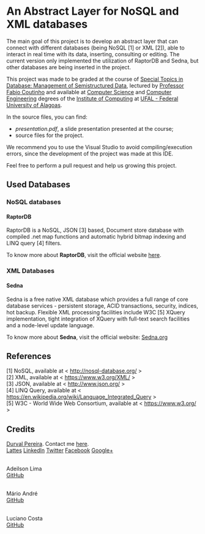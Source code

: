 <html>
<body>
<h1>An Abstract Layer for NoSQL and XML databases</h1>

The main goal of this project is to develop an abstract layer that can connect with different databases (being NoSQL [1] or XML [2]), able to interact in real time with its data, inserting, consulting or editing.  The current version only implemented the utilization of RaptorDB and Sedna, but other databases are being inserted in the project.

This project was made to be graded at the course of <a href="https://sites.google.com/a/ic.ufal.br/comp309/" target="_blank">Special Topics in Database: Management of Semistructured Data</a>, lectured by <a href="http://buscatextual.cnpq.br/buscatextual/visualizacv.do?metodo=apresentar&id=K4764054Y6" target="_blank">Professor Fabio Coutinho</a> and available at <a href='http://www.ufal.edu.br/unidadeacademica/ic/graduacao/ciencia-da-computacao' target='_blank'>Computer Science</a> and <a href='http://www.ufal.edu.br/unidadeacademica/ic/graduacao/engenharia-de-computacao' target='_blank'>Computer Engineering</a> degrees of the <a href="http://www.ic.ufal.br" target="_blank">Institute of Computing</a> at <a href="http://www.ufal.edu.br" target="_blank">UFAL - Federal University of Alagoas</a>.

In the source files, you can find:

<ul>
	<li><i>presentation.pdf</i>, a slide presentation presented at the course;</li>
	<li>source files for the project.</li>
</ul>

We recommend you to use the Visual Studio to avoid compiling/execution errors, since the development of the project was made at this IDE.

Feel free to perform a pull request and help us growing this project.

<h2>Used Databases</h2>

<h3>NoSQL databases</h3>

<h4>RaptorDB</h4>

RaptorDB is a NoSQL, JSON [3] based, Document store database with compiled .net map functions and automatic hybrid bitmap indexing and LINQ query [4] filters.

To know more about <b>RaptorDB</b>, visit the official website <a href="https://raptordb.codeplex.com" target="_blank">here</a>.

<h3>XML Databases</h3>

<h4>Sedna</h4>

Sedna is a free native XML database which provides a full range of core database services - persistent storage, ACID transactions, security, indices, hot backup. Flexible XML processing facilities include W3C [5] XQuery implementation, tight integration of XQuery with full-text search facilities and a node-level update language.

To know more about <b>Sedna</b>, visit the official website: <a href="http://www.sedna.org/" target="_blank">Sedna.org</a>
<!--
<h4>BaseX</h4>

BaseX is a light-weight, high-performance and scalable XML Database engine and XPath/XQuery 3.1 Processor, which includes full support for the W3C Update and Full Text extensions. An interactive and user-friendly GUI frontend gives you great insight into your XML documents.

To know more about <b>BaseX</b>, visit the official website: <a href="http://basex.org/" target="_blank">basex.org</a>

<h4>eXist</h4>

To do.

To know more about <b>eXist</b>, visit the official website: <a href="http://exist-db.org/" target="_blank">exist-db.org</a>
-->
<!--
<h2>Preparing your environment</h2>

To do.

<h3>Microsoft Visual Studio</h3>

To do.

<h3>Databases</h3>

To do.

<h2>Queries in the Abstract Layer</h2>

For < consulta >,:

SELECT * FROM doc("futebol")/Estadios WHERE Cidade = '@cidade'

"{
	'estadio': {
		'nome': query<sedna>/@Nome,	
		'propriedade': query<sedna>/@Propriedade,
		'capacidade': query<sedna>/@Capacidade,
		'longitude': query<sedna>/@Longitude,
		'lagitude': query<sedna>/@Lagitude,
		'cidade': {
			'name': query<sedna>/@Cidade,
			<EXTRACAO JSON>
		}
	}
}"
-->
<h2>References</h2>

[1] NoSQL, available at < http://nosql-database.org/ > <br>
[2] XML, available at < https://www.w3.org/XML/ > <br>
[3] JSON, available at < http://www.json.org/ > <br>
[4] LINQ Query, available at < https://en.wikipedia.org/wiki/Language_Integrated_Query > <br>
[5] W3C - World Wide Web Consortium, available at < https://www.w3.org/ > <br>	

<h2>Credits</h2>

<a href="http://www.durvalpereira.com.br" target="_blank">Durval Pereira</a>. Contact me <a href="mailto:contato@durvalpereira.com.br">here</a>.<br>
<a href="http://bit.ly/durvallattes" target="_blank">Lattes</a> <a href="http://www.linkedin.com/in/DurvalPereira" target="_blank">LinkedIn</a> <a href="http://twitter.com/durvalpcn" target="_blank">Twitter</a> <a href="http://www.facebook.com/durvalpereiracn" target="_blank">Facebook</a> <a href="http://plus.google.com/+DurvalPereiraCesar" target="_blank">Google+</a><br><br>

Adeilson Lima<br>
<a href="#" target="_blank">GitHub</a><br><br>

Mário André<br>
<a href="#" target="_blank">GitHub</a><br><br>

Luciano Costa<br>
<a href="#" target="_blank">GitHub</a><br><br>

</body>
<html>